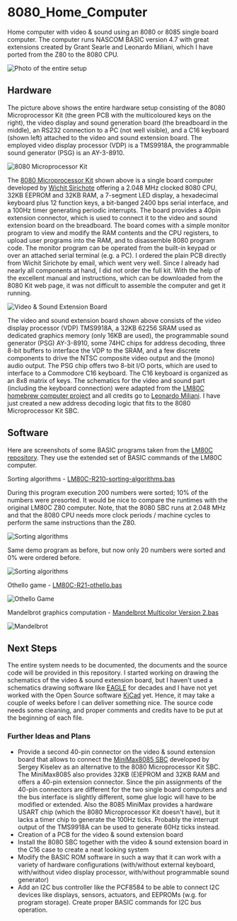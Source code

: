# 8080_Home_Computer
Home computer with video &amp; sound using an 8080 or 8085 single board computer. The computer
runs NASCOM BASIC version 4.7 with great extensions created by Grant Searle and Leonardo Miliani,
which I have ported from the Z80 to the 8080 CPU.

![Photo of the entire setup](pics/IMG_9049D.jpg)

## Hardware

The picture above shows the entire hardware setup consisting of the 8080 Microprocessor Kit (the 
green PCB with the multicoloured keys on the right), the video display and sound generation board (the breadboard
in the middle), an RS232 connection to a PC (not well visible), and a C16 keyboard (shown left) attached to the
video and sound extension board. The employed video display processor (VDP) is a TMS9918A, the 
programmable sound generator (PSG) is an AY-3-8910. 

![8080 Microprocessor Kit](pics/IMG_9024D.jpg)

The [8080 Microprocessor Kit](http://www.kswichit.com/8080kit/8080kit.htm) 
shown above is a single board computer developed by [Wichit Sirichote](http://www.kswichit.com/)
offering a 2.048 MHz clocked 8080 CPU, 32KB EEPROM and 32KB RAM, a 7-segment
LED display, a hexadecimal keyboard plus 12 function keys, a bit-banged 2400 bps serial interface, 
and a 100Hz timer generating periodic interrupts. The board provides a 40pin extension connector,
which is used to connect it to the video and sound extension board on the breadboard.
The board comes with a simple monitor program to view and modify the RAM contents
and the CPU registers, to upload user programs into the RAM, and to disassemble 8080 program
code. The monitor program can be operated from the built-in keypad or over an
attached serial terminal (e.g. a PC). I ordered the plain PCB directly from 
Wichit Sirichote by email, which went very well. Since I already had nearly all 
components at hand, I did not order the full kit. With the help of the excellent manual 
and instructions, which can be downloaded from the 8080 Kit web page, it was 
not difficult to assemble the computer and get it running.

![Video &amp; Sound Extension Board](pics/IMG_9042D.jpg)

The video and sound extension board shown above consists of the 
video display processor (VDP) TMS9918A, a 32KB 62256 SRAM used as dedicated
graphics memory (only 16KB are used), the programmable sound generator (PSG)
AY-3-8910, some 74HC chips for address decoding, three 8-bit buffers to interface
the VDP to the SRAM, and a few discrete components to drive the NTSC composite 
video output and the (mono) audio output. The PSG chip offers two 8-bit I/O ports,
which are used to interface to a Commodore C16 keyboard. The C16 keyboard is
organized as an 8x8 matrix of keys. The schematics for the video and sound
part (including the keyboard connection) were adapted from the 
[LM80C homebrew computer project](https://github.com/leomil72/LM80C)
and all credits go to [Leonardo Miliani](https://www.leonardomiliani.com/en/).
I have just created a new address decoding logic that fits to the 
8080 Microprocessor Kit SBC.

## Software

Here are screenshots of some BASIC programs taken from the [LM80C repository](https://github.com/leomil72/LM80C).
They use the extended set of BASIC commands of the LM80C computer.

Sorting algorithms - [LM80C-R210-sorting-algorithms.bas](https://github.com/leomil72/LM80C/blob/master/BASIC%20examples/LM80C-R210-sorting-algorithms.bas)

During this program execution 200 numbers were sorted; 10% of the numbers were presorted. 
It would be nice to compare the runtimes with the original LM80C Z80 computer. 
Note, that the 8080 SBC runs at 2.048 MHz and that the 8080 CPU needs more 
clock periods / machine cycles to perform the same instructions than the Z80.

![Sorting algorithms](pics/IMG_9051D.jpg)

Same demo program as before, but now only 20 numbers were sorted and 0% were ordered before.

![Sorting algorithms](pics/IMG_9051D.jpg)

Othello game - [LM80C-R21-othello.bas](https://github.com/leomil72/LM80C/blob/master/BASIC%20examples/LM80C-R21-othello.bas)

![Othello Game](pics/IMG_9055D.jpg)

Mandelbrot graphics computation - [Mandelbrot Multicolor Version 2.bas](https://github.com/leomil72/LM80C/blob/master/BASIC%20examples/mandelbrot.bas)

![Mandelbrot](pics/IMG_9058D.jpg)

## Next Steps

The entire system needs to be documented, the documents and the 
source code will be provided in this repository. I started working 
on drawing the schematics of the video &amp; sound extension board,
but I haven't used a schematics drawing software like [EAGLE](https://www.autodesk.com/products/eagle/overview) 
for decades and I have not yet worked with the Open Source software [KiCad](https://kicad.org/) yet. 
Hence, it may take a couple of weeks before I can deliver something nice.
The source code needs some cleaning, and proper comments and credits 
have to be put at the beginning of each file.

### Further Ideas and Plans

* Provide a second 40-pin connector on the video &amp; sound extension board
  that allows to connect the [MiniMax8085 SBC](http://www.malinov.com/Home/sergeys-projects/minimax8085) 
  developed by Sergey Kiselev as an alternative to the 8080 Microprocessor Kit SBC. 
  The MiniMax8085 also provides 32KB (E)EPROM and 32KB RAM and offers
  a 40-pin extension connector. Since the pin assignments of the 40-pin connectors 
  are different for the two single board computers and the bus interface is slightly
  different, some glue logic will have to be modified or extended. Also
  the 8085 MiniMax provides a hardware USART chip (which the 8080 Microprocessor Kit
  doesn't have), but it lacks a timer chip to generate the 100Hz ticks. Probably
  the interrupt output of the TMS9918A can be used to generate 60Hz ticks instead.
* Creation of a PCB for the video &amp; sound extension board
* Install the 8080 SBC together with the video &amp; sound extension board
  in the C16 case to create a neat looking system
* Modify the BASIC ROM software in such a way that it can work with
  a variety of hardware configurations (with/without external keyboard,
  with/without video display processor, with/without programmable sound generator)
* Add an I2C bus controller like the PCF8584 to be able to connect I2C
  devices like displays, sensors, actuators, and EEPROMs (w.g. for program
  storage). Create proper BASIC commands for I2C bus operation.
  
